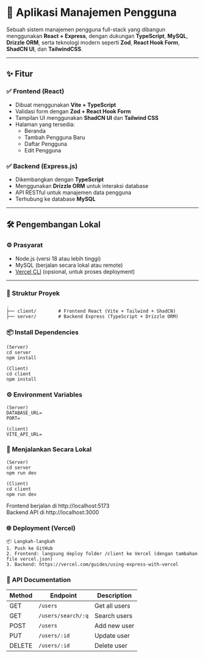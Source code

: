 # 🧩 Aplikasi Manajemen Pengguna

Sebuah sistem manajemen pengguna full-stack yang dibangun menggunakan **React + Express**, dengan dukungan **TypeScript**, **MySQL**, **Drizzle ORM**, serta teknologi modern seperti **Zod**, **React Hook Form**, **ShadCN UI**, dan **TailwindCSS**.

---

## ✨ Fitur

### ✅ Frontend (React)
- Dibuat menggunakan **Vite + TypeScript**
- Validasi form dengan **Zod + React Hook Form**
- Tampilan UI menggunakan **ShadCN UI** dan **Tailwind CSS**
- Halaman yang tersedia:
  - Beranda
  - Tambah Pengguna Baru
  - Daftar Pengguna
  - Edit Pengguna

### ✅ Backend (Express.js)
- Dikembangkan dengan **TypeScript**
- Menggunakan **Drizzle ORM** untuk interaksi database
- API RESTful untuk manajemen data pengguna
- Terhubung ke database **MySQL**

---

## 🛠️ Pengembangan Lokal

### ⚙️ Prasyarat
- Node.js (versi 18 atau lebih tinggi)
- MySQL (berjalan secara lokal atau remote)
- [Vercel CLI](https://vercel.com/docs/cli) (opsional, untuk proses deployment)
  
---

### 📁 Struktur Proyek
```
.
├── client/        # Frontend React (Vite + Tailwind + ShadCN)
├── server/        # Backend Express (TypeScript + Drizzle ORM)
```

### 📦 Install Dependencies

```
(Server)
cd server
npm install

(Client)
cd client
npm install
```

### ⚙️ Environment Variables
```
(Server)
DATABASE_URL=
PORT=

(client)
VITE_API_URL=
```


### 🧪 Menjalankan Secara Lokal
```
(Server)
cd server
npm run dev

(Client)
cd client
npm run dev
```
Frontend berjalan di http://localhost:5173  
Backend API di http://localhost:3000

### 🌐 Deployment (Vercel)
```
📦 Langkah-langkah
1. Push ke GitHub
2. Frontend: langsung deploy folder /client ke Vercel (dengan tambahan file vercel.json)
3. Backend: https://vercel.com/guides/using-express-with-vercel
```

### 📡 API Documentation
| Method | Endpoint           | Description   |
| ------ | ------------------ | ------------- |
| GET    | `/users`           | Get all users |
| GET    | `/users/search/:q` | Search users  |
| POST   | `/users`           | Add new user  |
| PUT    | `/users/:id`       | Update user   |
| DELETE | `/users/:id`       | Delete user   |

